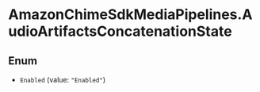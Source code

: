 # AmazonChimeSdkMediaPipelines.AudioArtifactsConcatenationState

## Enum


* `Enabled` (value: `"Enabled"`)


